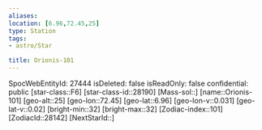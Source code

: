```yaml
---
aliases: 
location: [6.96,72.45,25]
type: Station
tags:
- astro/Star

title: Orionis-101
---
```

SpocWebEntityId: 27444
isDeleted: false
isReadOnly: false
confidential: public
[star-class::F6]
[star-class-id::28190]
[Mass-sol::]
[name::Orionis-101]
[geo-alt::25]
[geo-lon::72.45]
[geo-lat::6.96]
[geo-lon-v::0.031]
[geo-lat-v::0.02]
[bright-min::32]
[bright-max::32]
[Zodiac-index::101]
[ZodiacId::28142]
[NextStarId::]



